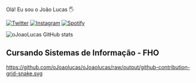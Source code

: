 Olá! Eu sou o João Lucas 🖐

[![Twitter](https://img.shields.io/badge/Twitter-1DA1F2?style=for-the-badge&logo=twitter&logoColor=white)](https://twitter.com/oJoaoLucas0)
[![Instagram](https://img.shields.io/badge/Instagram-E4405F?style=for-the-badge&logo=instagram&logoColor=white)](https://instagram.com/ojoaolucas0?igshid=YmMyMTA2M2Y=)
[![Spotify](https://img.shields.io/badge/Spotify-1ED760?&style=for-the-badge&logo=spotify&logoColor=white)](https://open.spotify.com/user/jo%C3%A3olucaslimaaa)

![oJoaoLucas GitHub stats](https://github-readme-stats.vercel.app/api?username=oJoaoLucas&show_icons=true&theme=radical)

## Cursando Sistemas de Informação - FHO

https://github.com/oJoaolucas/oJoaolucas/raw/output/github-contribution-grid-snake.svg
